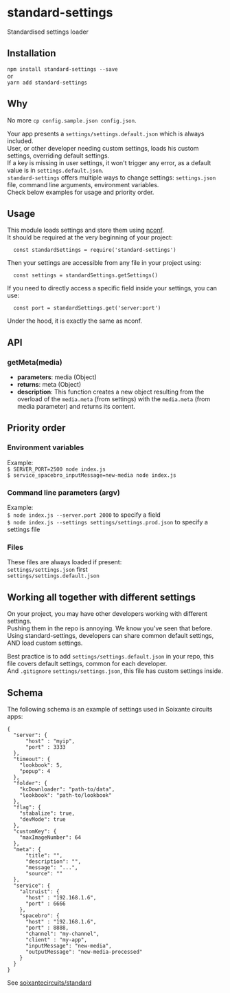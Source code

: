 # standard-settings
Standardised settings loader


## Installation

`npm install standard-settings --save`  
or  
`yarn add standard-settings`

## Why

No more `cp config.sample.json config.json`.

Your app presents a `settings/settings.default.json` which is always included.  
User, or other developer needing custom settings, loads his custom settings, overriding default settings.  
If a key is missing in user settings, it won't trigger any error, as a default value is in `settings.default.json`.  
`standard-settings` offers multiple ways to change settings: `settings.json` file, command line arguments, environment variables.  
Check below examples for usage and priority order.

## Usage

This module loads settings and store them using [nconf](https://github.com/indexzero/nconf).  
It should be required at the very beginning of your project:
```
  const standardSettings = require('standard-settings')
```
Then your settings are accessible from any file in your project using:
```
  const settings = standardSettings.getSettings()
```
If you need to directly access a specific field inside your settings, you can use:
```
  const port = standardSettings.get('server:port')
```

Under the hood, it is exactly the same as nconf.


## API

### getMeta(media)
  - **parameters**: media (Object)
  - **returns**: meta (Object)
  - **description**: This function creates a new object resulting from the overload of the `media.meta` (from settings) with the `media.meta` (from media parameter) and returns its content.


## Priority order  

### Environment variables
Example:  
`$ SERVER_PORT=2500 node index.js`  
`$ service_spacebro_inputMessage=new-media node index.js`  

### Command line parameters (argv)
Example:  
`$ node index.js --server.port 2000` to specify a field  
`$ node index.js --settings settings/settings.prod.json` to specify a settings file  

### Files
These files are always loaded if present:  
`settings/settings.json` first  
`settings/settings.default.json`

## Working all together with different settings

On your project, you may have other developers working with different settings.  
Pushing them in the repo is annoying. We know you've seen that before.  
Using standard-settings, developers can share common default settings, AND load custom settings.

Best practice is to add `settings/settings.default.json` in your repo, this file covers default settings, common for each developer.  
And `.gitignore` `settings/settings.json`, this file has custom settings inside. 

## Schema  

The following schema is an example of settings used in Soixante circuits apps:

```
{
  "server": {
      "host" : "myip",
      "port" : 3333
  },
  "timeout": {
    "lookbook": 5,
    "popup": 4
  },
  "folder": {
    "kcDownloader": "path-to/data",
    "lookbook": "path-to/lookbook"
  },
  "flag": {
    "stabalize": true,
    "devMode": true
  },
  "customKey": {
    "maxImageNumber": 64
  },
  "meta": {
      "title": "",
      "description": "",
      "message": "...",
      "source": ""
  },
  "service": {
    "altruist": {
      "host" : "192.168.1.6",
      "port" : 6666
    },
    "spacebro": {
      "host" : "192.168.1.6",
      "port" : 8888,
      "channel": "my-channel",
      "client" : "my-app",
      "inputMessage": "new-media",
      "outputMessage": "new-media-processed"
    }
  }
}
```

See [soixantecircuits/standard](https://github.com/soixantecircuits/standard)

